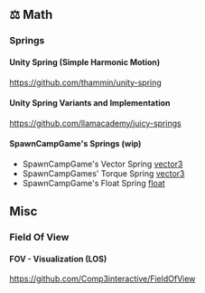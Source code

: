 ## ⚖️ Math
### Springs

#### Unity Spring (Simple Harmonic Motion)
https://github.com/thammin/unity-spring

#### Unity Spring Variants and Implementation
https://github.com/llamacademy/juicy-springs

#### SpawnCampGame's Springs (wip)
- SpawnCampGame's Vector Spring [vector3](https://gist.github.com/SpawnCampGames/2dee7d4addf350bdba7c0226992e6c17)
- SpawnCampGames' Torque Spring [vector3](https://gist.github.com/SpawnCampGames/c069cb7bb3954b36f559bc1a9fec880d)
- SpawnCampGame's Float Spring [float](https://gist.github.com/SpawnCampGames/e8c34e33edea254d659e2eb505889c5b)

## Misc
### Field Of View
#### FOV - Visualization (LOS)
https://github.com/Comp3interactive/FieldOfView
